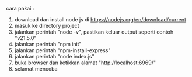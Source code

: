 cara pakai :
1. download dan install node js di https://nodejs.org/en/download/current
2. masuk ke directory project
3. jalankan perintah "node -v", pastikan keluar output seperti contoh "v21.5.0"
4. jalankan perintah "npm init"
5. jalankan perintah "npm-install-express"
6. jalankan perintah "node index.js" 
7. buka browser dan ketikkan alamat "http://localhost:6969/"
8. selamat mencoba 
